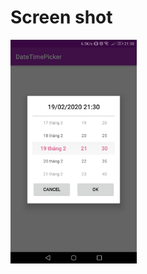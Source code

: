 # Screen shot
<img src="https://github.com/KhoaMoya/DateTimePicker/blob/master/Screenshot_20200217-213046.png" width="40%">
